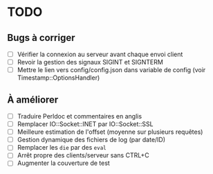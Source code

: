 # TODO

## Bugs à corriger

- [ ] Vérifier la connexion au serveur avant chaque envoi client
- [ ] Revoir la gestion des signaux SIGINT et SIGNTERM
- [ ] Mettre le lien vers config/config.json dans variable de config (voir Timestamp::OptionsHandler)

## À améliorer

- [ ] Traduire Perldoc et commentaires en anglis
- [ ] Remplacer IO::Socket::INET par IO::Socket::SSL
- [ ] Meilleure estimation de l'offset (moyenne sur plusieurs requêtes)
- [ ] Gestion dynamique des fichiers de log (par date/ID)
- [ ] Remplacer les `die` par des `eval`
- [ ] Arrêt propre des clients/serveur sans CTRL+C
- [ ] Augmenter la couverture de test
